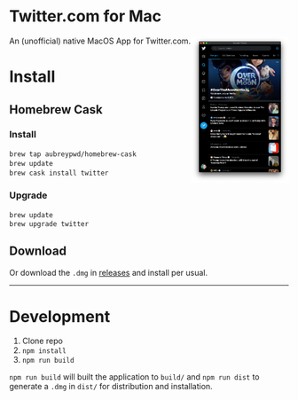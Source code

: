 # Twitter.com for Mac

<p style="text-align: center">
<img src="screenshot.png" style="float:right; width: 35%">
</p>

An (unofficial) native MacOS App for Twitter.com.

# Install

## Homebrew Cask

### Install

```bash
brew tap aubreypwd/homebrew-cask
brew update
brew cask install twitter
```

### Upgrade

```
brew update
brew upgrade twitter
```

## Download

Or download the `.dmg` in [releases](https://github.com/aubreypwd/twitter-mac/releases/latest) and install per usual.

---

# Development

1. Clone repo
2. `npm install`
3. `npm run build`

`npm run build` will built the application to `build/` and  `npm run dist` to generate a `.dmg` in `dist/` for distribution and installation.
